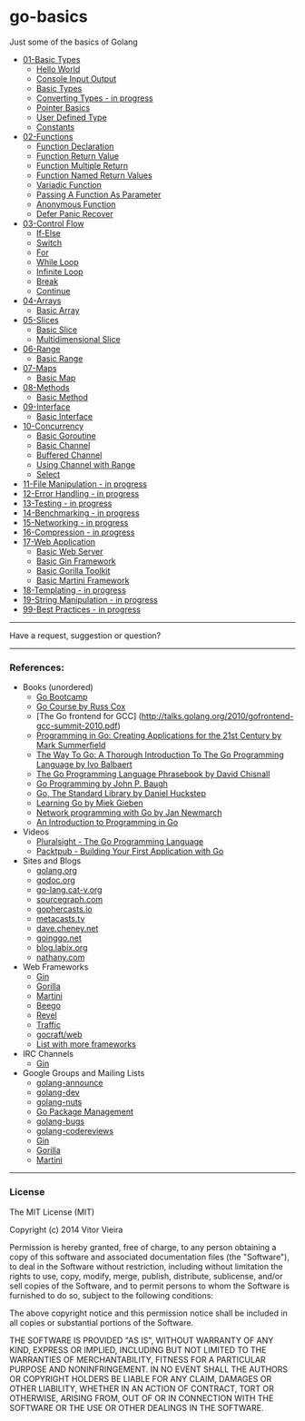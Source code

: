 go-basics
=========

Just some of the basics of Golang 


- [01-Basic Types](https://github.com/vitorsvvv/go-basics/tree/master/01-Basic-Types)
    - [Hello World](https://github.com/vitorsvvv/go-basics/blob/master/01-Basic-Types/01-Hello-World.go)
    - [Console Input Output](https://github.com/vitorsvvv/go-basics/blob/master/01-Basic-Types/02-Console-Input-Output.go)
    - [Basic Types](https://github.com/vitorsvvv/go-basics/blob/master/01-Basic-Types/03-Basic-Types.go)
    - [Converting Types - in progress](https://github.com/vitorsvvv/go-basics/blob/master/01-Basic-Types/04-Converting-Types.go)
    - [Pointer Basics](https://github.com/vitorsvvv/go-basics/blob/master/01-Basic-Types/05-Pointer-Basics.go)
    - [User Defined Type](https://github.com/vitorsvvv/go-basics/blob/master/01-Basic-Types/06-User-Defined-Type.go)
    - [Constants](https://github.com/vitorsvvv/go-basics/blob/master/01-Basic-Types/07-Constants.go)
- [02-Functions](https://github.com/vitorsvvv/go-basics/tree/master/02-Functions)
    - [Function Declaration](https://github.com/vitorsvvv/go-basics/blob/master/02-Functions/01-Function-Declaration.go)
    - [Function Return Value](https://github.com/vitorsvvv/go-basics/blob/master/02-Functions/02-Function-Return-Value.go)
    - [Function Multiple Return](https://github.com/vitorsvvv/go-basics/blob/master/02-Functions/03-Function-Multiple-Returns.go)
    - [Function Named Return Values](https://github.com/vitorsvvv/go-basics/blob/master/02-Functions/04-Function-Named-Return-Values.go)
    - [Variadic Function](https://github.com/vitorsvvv/go-basics/blob/master/02-Functions/05-Variadic-Function.go)
    - [Passing A Function As Parameter](https://github.com/vitorsvvv/go-basics/blob/master/02-Functions/06-Passing-A-Function-As-Parameter.go)
    - [Anonymous Function](https://github.com/vitorsvvv/go-basics/blob/master/02-Functions/07-Anonymous-Function.go)
    - [Defer Panic Recover](https://github.com/vitorsvvv/go-basics/blob/master/02-Functions/08-Defer-Panic-Recover.go)
- [03-Control Flow](https://github.com/vitorsvvv/go-basics/tree/master/03-Control-Flow)
    - [If-Else](https://github.com/vitorsvvv/go-basics/blob/master/03-Control-Flow/01-If-Else.go)
    - [Switch](https://github.com/vitorsvvv/go-basics/blob/master/03-Control-Flow/02-Switch.go)
    - [For](https://github.com/vitorsvvv/go-basics/blob/master/03-Control-Flow/03-For.go)
    - [While Loop](https://github.com/vitorsvvv/go-basics/blob/master/03-Control-Flow/04-While-Loop.go)
    - [Infinite Loop](https://github.com/vitorsvvv/go-basics/blob/master/03-Control-Flow/05-Infinite-Loop.go)
    - [Break](https://github.com/vitorsvvv/go-basics/blob/master/03-Control-Flow/06-Break.go)
    - [Continue](https://github.com/vitorsvvv/go-basics/blob/master/03-Control-Flow/07-Continue.go)
- [04-Arrays](https://github.com/vitorsvvv/go-basics/tree/master/04-Arrays)
    - [Basic Array](https://github.com/vitorsvvv/go-basics/blob/master/04-Arrays/01-Basic-Array.go)
- [05-Slices](https://github.com/vitorsvvv/go-basics/tree/master/05-Slices)
    - [Basic Slice](https://github.com/vitorsvvv/go-basics/blob/master/05-Slices/01-Basic-Slice.go)
    - [Multidimensional Slice](https://github.com/vitorsvvv/go-basics/blob/master/05-Slices/02-Multidimensional-Slice.go)
- [06-Range](https://github.com/vitorsvvv/go-basics/tree/master/06-Range)
    - [Basic Range](https://github.com/vitorsvvv/go-basics/blob/master/06-Range/01-Basic-Range.go)
- [07-Maps](https://github.com/vitorsvvv/go-basics/tree/master/07-Maps)
    - [Basic Map](https://github.com/vitorsvvv/go-basics/blob/master/07-Maps/01-Basic-Map.go)
- [08-Methods](https://github.com/vitorsvvv/go-basics/tree/master/08-Methods)
    - [Basic Method](https://github.com/vitorsvvv/go-basics/blob/master/08-Methods/01-Basic-Method.go)
- [09-Interface](https://github.com/vitorsvvv/go-basics/tree/master/09-Interface)
    - [Basic Interface](https://github.com/vitorsvvv/go-basics/blob/master/09-Interface/01-Basic-Inteface.go)
- [10-Concurrency](https://github.com/vitorsvvv/go-basics/tree/master/10-Concurrency)
    - [Basic Goroutine](https://github.com/vitorsvvv/go-basics/blob/master/10-Concurrency/01-Basic-Goroutine.go)
    - [Basic Channel](https://github.com/vitorsvvv/go-basics/blob/master/10-Concurrency/02-Basic-Channel.go)
    - [Buffered Channel](https://github.com/vitorsvvv/go-basics/blob/master/10-Concurrency/03-Buffered-Channel.go)
    - [Using Channel with Range](https://github.com/vitorsvvv/go-basics/blob/master/10-Concurrency/04-Using-Channel-With-Range.go)
    - [Select](https://github.com/vitorsvvv/go-basics/blob/master/10-Concurrency/05-Select.go)
- [11-File Manipulation - in progress](https://github.com/vitorsvvv/go-basics)
- [12-Error Handling - in progress](https://github.com/vitorsvvv/go-basics)
- [13-Testing - in progress](https://github.com/vitorsvvv/go-basics)
- [14-Benchmarking - in progress](https://github.com/vitorsvvv/go-basics)
- [15-Networking - in progress](https://github.com/vitorsvvv/go-basics)
- [16-Compression - in progress](https://github.com/vitorsvvv/go-basics)
- [17-Web Application](https://github.com/vitorsvvv/go-basics/blob/master/17-Web-Application)
    - [Basic Web Server](https://github.com/vitorsvvv/go-basics/blob/master/17-Web-Application/01-Basic-Web-Server.go)
    - [Basic Gin Framework](https://github.com/vitorsvvv/go-basics/blob/master/17-Web-Application/02-Basic-Gin-Framework.go)
    - [Basic Gorilla Toolkit](https://github.com/vitorsvvv/go-basics/blob/master/17-Web-Application/03-Basic-Gorilla-Toolkit.go)
    - [Basic Martini Framework](https://github.com/vitorsvvv/go-basics/blob/master/17-Web-Application/04-Basic-Martini-Framework.go)
- [18-Templating - in progress](https://github.com/vitorsvvv/go-basics)
- [19-String Manipulation - in progress](https://github.com/vitorsvvv/go-basics)
- [99-Best Practices - in progress](https://github.com/vitorsvvv/go-basics)

---


Have a request, suggestion or question?


---

### References:

- Books (unordered)
    - [Go Bootcamp](http://www.golangbootcamp.com/)
    - [Go Course by Russ Cox](http://swtch.com/usenix/go-course.pdf)
    - [The Go frontend for GCC] (http://talks.golang.org/2010/gofrontend-gcc-summit-2010.pdf)
    - [Programming in Go: Creating Applications for the 21st Century by Mark Summerfield](http://www.amazon.com/dp/0321774639)
    - [The Way To Go: A Thorough Introduction To The Go Programming Language by Ivo Balbaert](http://www.amazon.com/dp/1469769166)
    - [The Go Programming Language Phrasebook by David Chisnall](http://www.amazon.com/dp/0321817141)
    - [Go Programming by John P. Baugh](http://www.amazon.com/dp/1453636676)
    - [Go, The Standard Library by Daniel Huckstep](http://thestandardlibrary.com/go.html)
    - [Learning Go by Miek Gieben](http://www.miek.nl/downloads/Go/)
    - [Network programming with Go by Jan Newmarch](http://jan.newmarch.name/go/all.pdf)
    - [An Introduction to Programming in Go](http://www.golang-book.com/assets/pdf/gobook.pdf)
- Videos
    - [Pluralsight - The Go Programming Language](http://pluralsight.com/training/Courses/TableOfContents/go)
    - [Packtpub - Building Your First Application with Go](https://www.packtpub.com/application-development/building-your-first-application-go-video)
- Sites and Blogs
    - [golang.org](http://golang.org)
    - [godoc.org](http://godoc.org)
    - [go-lang.cat-v.org](http://go-lang.cat-v.org)
    - [sourcegraph.com](http://sourcegraph.com)
    - [gophercasts.io](http://gophercasts.io)
    - [metacasts.tv](http://sourcegraph.com)
    - [dave.cheney.net](http://dave.cheney.net/)
    - [goinggo.net](http://goinggo.net)
    - [blog.labix.org](http://blog.labix.org/)
    - [nathany.com](http://nathany.com/)
- Web Frameworks
    - [Gin](http://gin-gonic.github.io/gin/)
    - [Gorilla](http://www.gorillatoolkit.org/)
    - [Martini](http://martini.codegangsta.io/)
    - [Beego](https://github.com/astaxie/beego)
    - [Revel](http://revel.github.io/)
    - [Traffic](https://github.com/pilu/traffic)
    - [gocraft/web](https://github.com/gocraft/web)
    - [List with more frameworks](https://github.com/hfeeki/go-web-frameworks)
- IRC Channels
    - [Gin](http://webchat.freenode.net/?randomnick=1&channels=%23getgin)
- Google Groups and Mailing Lists
    - [golang-announce](https://groups.google.com/forum/#!forum/golang-announce)
    - [golang-dev](https://groups.google.com/forum/#!forum/golang-dev)
    - [golang-nuts](https://groups.google.com/forum/#!forum/golang-nuts)
    - [Go Package Management](https://groups.google.com/forum/#!forum/go-package-management)
    - [golang-bugs](https://groups.google.com/forum/#!forum/golang-bugs)
    - [golang-codereviews](https://groups.google.com/forum/#!forum/golang-codereviews)
    - [Gin](mailto:getgin@librelist.org)
    - [Gorilla](http://groups.google.com/group/gorilla-web)
    - [Martini](https://groups.google.com/forum/#!forum/martini-go)


---

### License

The MIT License (MIT)

Copyright (c) 2014 Vitor Vieira

Permission is hereby granted, free of charge, to any person obtaining a copy
of this software and associated documentation files (the "Software"), to deal
in the Software without restriction, including without limitation the rights
to use, copy, modify, merge, publish, distribute, sublicense, and/or sell
copies of the Software, and to permit persons to whom the Software is
furnished to do so, subject to the following conditions:

The above copyright notice and this permission notice shall be included in all
copies or substantial portions of the Software.

THE SOFTWARE IS PROVIDED "AS IS", WITHOUT WARRANTY OF ANY KIND, EXPRESS OR
IMPLIED, INCLUDING BUT NOT LIMITED TO THE WARRANTIES OF MERCHANTABILITY,
FITNESS FOR A PARTICULAR PURPOSE AND NONINFRINGEMENT. IN NO EVENT SHALL THE
AUTHORS OR COPYRIGHT HOLDERS BE LIABLE FOR ANY CLAIM, DAMAGES OR OTHER
LIABILITY, WHETHER IN AN ACTION OF CONTRACT, TORT OR OTHERWISE, ARISING FROM,
OUT OF OR IN CONNECTION WITH THE SOFTWARE OR THE USE OR OTHER DEALINGS IN THE
SOFTWARE.
